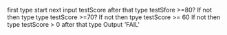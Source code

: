 first type start
next input testScore
after that type testSfore >=80?
If not then type type testScore >=70?
If not then tpye testScore >= 60
If not then type testScore > 0
after that type Output 'FAIL'

